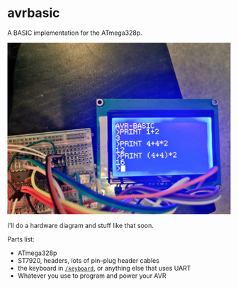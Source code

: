 # avrbasic
A BASIC implementation for the ATmega328p.

![](running.jpg)

I'll do a hardware diagram and stuff like that soon.

Parts list:

* ATmega328p
* ST7920, headers, lots of pin–plug header cables
* the keyboard in [`/keyboard`](/keyboard), or anything else that uses UART
* Whatever you use to program and power your AVR
